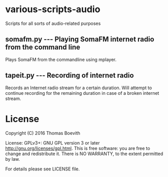 # various-scripts-audio
Scripts for all sorts of audio-related purposes

## somafm.py --- Playing SomaFM internet radio from the command line
Plays SomaFM from the commandline using mplayer.

## tapeit.py --- Recording of internet radio
Records an Internet radio stream for a certain duration. Will attempt to
continue recording for the remaining duration in case of a broken internet
stream.

# License
Copyright (C) 2016 Thomas Boevith

License: GPLv3+: GNU GPL version 3 or later <http://gnu.org/licenses/gpl.html>.
This is free software: you are free to change and redistribute it. There is NO
WARRANTY, to the extent permitted by law.

For details please see LICENSE file.
